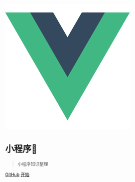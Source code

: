 ![logo](logo.png)

# 小程序🤔

> 小程序知识整理

[GitHub](https://github.com/treecrow/docsify-books)
[开始](README.md)